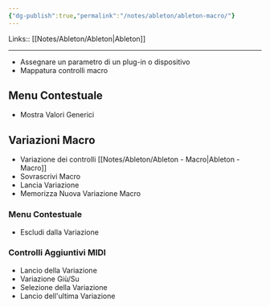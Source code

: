 ```yaml
---
{"dg-publish":true,"permalink":"/notes/ableton/ableton-macro/"}
---
```


Links:: [[Notes/Ableton/Ableton\|Ableton]]

---

- Assegnare un parametro di un plug-in o dispositivo
- Mappatura controlli macro


## Menu Contestuale

- Mostra Valori Generici



## Variazioni Macro

- Variazione dei controlli [[Notes/Ableton/Ableton - Macro\|Ableton - Macro]]
- Sovrascrivi Macro
- Lancia Variazione
- Memorizza Nuova Variazione Macro

  

### Menu Contestuale

- Escludi dalla Variazione

  

### Controlli Aggiuntivi MIDI

- Lancio della Variazione
- Variazione Giù/Su
- Selezione della Variazione
- Lancio dell'ultima Variazione




